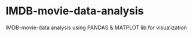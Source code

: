 # IMDB-movie-data-analysis
IMDB-movie-data analysis using PANDAS &amp; MATPLOT lib for visualization

